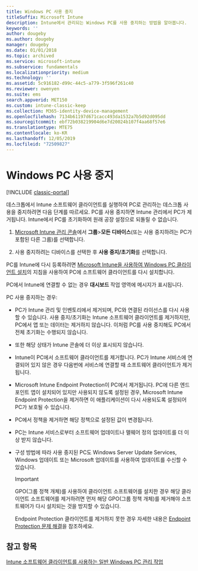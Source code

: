 ```yaml
---
title: Windows PC 사용 중지
titleSuffix: Microsoft Intune
description: Intune에서 관리되는 Windows PC를 사용 중지하는 방법을 알아봅니다.
keywords: ''
author: dougeby
ms.author: dougeby
manager: dougeby
ms.date: 01/01/2018
ms.topic: archived
ms.service: microsoft-intune
ms.subservice: fundamentals
ms.localizationpriority: medium
ms.technology: ''
ms.assetid: 5c916182-d99c-44c5-a779-3f596f261c40
ms.reviewer: owenyen
ms.suite: ems
search.appverid: MET150
ms.custom: intune-classic-keep
ms.collection: M365-identity-device-management
ms.openlocfilehash: 7134b61197d671cacc493da1532a7b5d92d095dd
ms.sourcegitcommit: ebf72b038219904d6e7d20024b107f4aa68f57e6
ms.translationtype: MTE75
ms.contentlocale: ko-KR
ms.lasthandoff: 12/05/2019
ms.locfileid: "72509827"
---
```

# <a name="retire-a-windows-pc"></a>Windows PC 사용 중지

[!INCLUDE [classic-portal](../includes/classic-portal.md)]

데스크톱에서 Intune 소프트웨어 클라이언트를 실행하여 PC로 관리하는 데스크톱 사용을 중지하려면 다음 단계를 따르세요. PC를 사용 중지하면 Intune 관리에서 PC가 제거됩니다. Intune에서 PC를 초기화하여 원래 공장 설정으로 되돌릴 수 없습니다.

1. [Microsoft Intune 관리 콘솔](https://manage.microsoft.com/)에서 **그룹**&gt;**모든 디바이스**(또는 사용 중지하려는 PC가 포함된 다른 그룹)를 선택합니다.

2. 사용 중지하려는 디바이스를 선택한 후 **사용 중지/초기화**를 선택합니다.

PC를 Intune에 다시 등록하려면 [Microsoft Intune을 사용하여 Windows PC 클라이언트 설치](../install-the-windows-pc-client-with-microsoft-intune.md)의 지침을 사용하여 PC에 소프트웨어 클라이언트를 다시 설치합니다.

PC에서 Intune에 연결할 수 없는 경우 **대시보드** 작업 영역에 메시지가 표시됩니다.

PC 사용 중지하는 경우:

- PC가 Intune 관리 및 인벤토리에서 제거되며, PC와 연결된 라이선스를 다시 사용할 수 있습니다. 사용 중지/초기화는 Intune 소프트웨어 클라이언트를 제거하지만, PC에서 앱 또는 데이터는 제거하지 않습니다. 이처럼 PC를 사용 중지해도 PC에서 전체 초기화는 수행되지 않습니다.

- 또한 해당 상태가 Intune 콘솔에 더 이상 표시되지 않습니다.

- Intune이 PC에서 소프트웨어 클라이언트를 제거합니다. PC가 Intune 서비스에 연결되어 있지 않은 경우 다음번에 서비스에 연결할 때 소프트웨어 클라이언트가 제거됩니다.

- Microsoft Intune Endpoint Protection이 PC에서 제거됩니다. PC에 다른 엔드포인트 앱이 설치되어 있지만 사용되지 않도록 설정된 경우, Microsoft Intune Endpoint Protection을 제거하면 이 애플리케이션이 다시 사용되도록 설정되어 PC가 보호될 수 있습니다.

- PC에서 정책을 제거하면 해당 정책으로 설정된 값이 변경됩니다.

- PC는 Intune 서비스로부터 소프트웨어 업데이트나 맬웨어 정의 업데이트를 더 이상 받지 않습니다.

- 구성 방법에 따라 사용 중지된 PC도 Windows Server Update Services, Windows 업데이트 또는 Microsoft 업데이트를 사용하여 업데이트를 수신할 수 있습니다.

    > [!IMPORTANT]
    > GPO(그룹 정책 개체)를 사용하여 클라이언트 소프트웨어를 설치한 경우 해당 클라이언트 소프트웨어를 제거하려면 먼저 해당 GPO(그룹 정책 개체)를 제거해야 소프트웨어가 다시 설치되는 것을 방지할 수 있습니다.

    Endpoint Protection 클라이언트를 제거하지 못한 경우 자세한 내용은 [Endpoint Protection 문제 해결](/intune/troubleshoot-endpoint-protection-in-microsoft-intune)을 참조하세요.

## <a name="see-also"></a>참고 항목

[Intune 소프트웨어 클라이언트를 사용하는 일반 Windows PC 관리 작업](common-windows-pc-management-tasks-with-the-microsoft-intune-computer-client.md)
